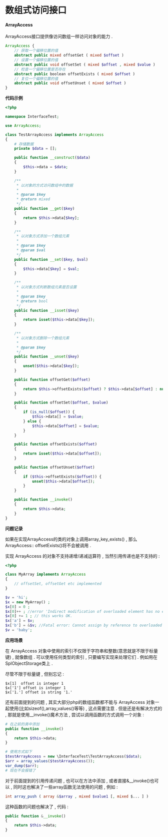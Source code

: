 # 数组式访问接口

#### ArrayAccess

ArrayAccess接口提供像访问数组一样访问对象的能力 .

```php
ArrayAccess {  
    // 获取一个偏移位置的值  
    abstract public mixed offsetGet ( mixed $offset )  
    // 设置一个偏移位置的值  
    abstract public void offsetSet ( mixed $offset , mixed $value )  
    // 检查一个偏移位置是否存在  
    abstract public boolean offsetExists ( mixed $offset )  
    // 复位一个偏移位置的值  
    abstract public void offsetUnset ( mixed $offset )  
}
```

**代码示例**

```php
<?php

namespace InterfaceTest;

use ArrayAccess;

class TestArrayAccess implements ArrayAccess
{
    # 存储数据
    private $data = [];

    public function __construct($data)
    {
        $this->data = $data;
    }

    /**
     * 以对象的方式访问数组中的数据
     *
     * @param $key
     * @return mixed
     */
    public function __get($key)
    {
        return $this->data[$key];
    }

    /**
     * 以对象方式添加一个数组元素
     *
     * @param $key
     * @param $val
     */
    public function __set($key, $val)
    {
        $this->data[$key] = $val;
    }

    /**
     * 以对象方式判断数组元素是否设置
     *
     * @param $key
     * @return bool
     */
    public function __isset($key)
    {
        return isset($this->data[$key]);
    }

    /**
     * 以对象方式删除一个数组元素
     *
     * @param $key
     */
    public function __unset($key)
    {
        unset($this->data[$key]);
    }

    public function offsetGet($offset)
    {
        return $this->offsetExists($offset) ? $this->data[$offset] : null;
    }

    public function offsetSet($offset, $value)
    {
        if (is_null($offset)) {
            $this->data[] = $value;
        } else {
            $this->data[$offset] = $value;
        }
    }

    public function offsetExists($offset)
    {
        return isset($this->data[$offset]);
    }

    public function offsetUnset($offset)
    {
        if ($this->offsetExists($offset)) {
            unset($this->data[$offset]);
        }
    }

    public function __invoke()
    {
        return $this->data;
    }
}
```

**问题记录**

如果在实现ArrayAccess的类的对象上调用array\_key\_exists\(\) , 那么ArrayAccess:: offsetExists\(\)将不会被调用 .

实现 ArrayAccess 的对象不支持递增/递减运算符 , 当然引用传递也是不支持的 :

```php
<?php

class MyArray implements ArrayAccess
{
    // offsetSet, offsetGet etc implemented
}

$v = 'hi';
$x = new MyArray() ;
$x[0] = 0 ;
$x[0]++ ; //error 'Indirect modification of overloaded element has no effect'
$x[0] += 1 ; // this works OK.
$x['a'] = $v;
$x['b'] = &$v; //Fatal error: Cannot assign by reference to overloaded object
$v = 'baby';
```

**应用场景**

在 ArrayAccess 对象中使用的索引不仅限于字符串和整数\(意思就是不限于标量键\) , 就像数组 . 可以使用任何类型的索引 , 只要编写实现来处理它们 . 例如用在SplObjectStorage类上 .

尽管不限于标量键 , 但别忘记 :

```
$x[1]  offset is integer 1
$x['1'] offset is integer 1
$x['1.'] offset is string '1.'
```

还有前面提到的问题 , 其实大部分php的数组函数都不能与 ArrayAccess 对象一起使用\(比如sizeof\(\),array\_values\(\)等等\) , 这点需要注意 . 但是还是有解决方式的 , 那就是使用\_\_invoke\(\)魔术方法 , 尝试以调用函数的方式调用一个对象 :

```php
# 在之前的类中添加
public function __invoke()
{
    return $this->data;
}

# 使用方式如下
$testArrayAccess = new \InterfaceTest\TestArrayAccess($data);
$arr = array_values($testArrayAccess());
var_dump($arr);
# 现在不会报错了
```

对于前面提到的引用传递问题 , 也可以在方法中添加 , 或者直接&\_\_invoke\(\)也可以 , 同时这也解决了一些array函数无法使用的问题 , 例如 : 

```php
int array_push ( array &$array , mixed $value1 [, mixed $... ] )
```

这种函数的问题也解决了 , 代码 : 

```php
public function &__invoke()
{
    return $this->data;
}
```



